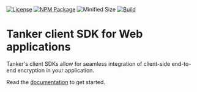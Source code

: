[actions-badge]: https://github.com/TankerHQ/sdk-js/actions/workflows/tests.yml/badge.svg
[actions-link]: https://github.com/TankerHQ/sdk-js/actions/workflows/tests.yml

[browser_bundlephobia-badge]: https://img.shields.io/bundlephobia/minzip/@tanker/client-browser.svg

[browser_npm-badge]: https://img.shields.io/npm/v/@tanker/client-browser.svg
[browser_npm-link]: https://npmjs.com/package/@tanker/client-browser

[license-badge]: https://img.shields.io/badge/License-Apache%202.0-blue.svg
[license-link]: https://opensource.org/licenses/Apache-2.0

[![License][license-badge]][license-link]
[![NPM Package][browser_npm-badge]][browser_npm-link]
![Minified Size][browser_bundlephobia-badge]
[![Build][actions-badge]][actions-link]

# Tanker client SDK for Web applications

Tanker's client SDKs allow for seamless integration of client-side end-to-end encryption in your application.

Read the [documentation](https://docs.tanker.io/latest/) to get started.
